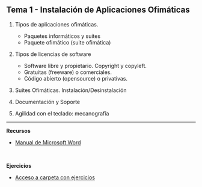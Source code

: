 ## **Tema 1 - Instalación de Aplicaciones Ofimáticas**


1. Tipos de aplicaciones ofimáticas.
	- Paquetes informáticos y suites
	- Paquete ofimático (suite ofimática)

2. Tipos de licencias de software
	- Software libre y propietario. Copyright y copyleft.
	- Gratuitas (freeware) o comerciales.
	- Código abierto (opensource) o privativas.

3. Suites Ofimáticas. Instalación/Desinstalación

4. Documentación y Soporte

5. Agilidad con el teclado: mecanografía

***

**Recursos**

-   [Manual de Microsoft Word](./Materiales/UD%201%20-Instalacion%20de%20Aplicaciones%20ofimaticas%20(2).pdf)

 

**Ejercicios**
-   [Acceso a carpeta con ejercicios  ](./ejercicios)